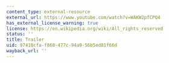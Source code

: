 ```yaml
---
content_type: external-resource
external_url: https://www.youtube.com/watch?v=WAKW2pfCPQ4
has_external_license_warning: true
license: https://en.wikipedia.org/wiki/All_rights_reserved
status: ''
title: Trailer
uid: 97418cfa-f868-477c-94a9-56b5ed01f66d
wayback_url: ''
---
```

